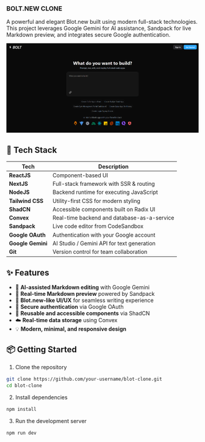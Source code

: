 ### BOLT.NEW CLONE
A powerful and elegant Blot.new built using modern full-stack technologies. This project leverages Google Gemini for AI assistance, Sandpack for live Markdown preview, and integrates secure Google authentication.

<img src="public/demo.png" alt="demo"/>

## 🚀 Tech Stack

| Tech             | Description                                      |
|------------------|--------------------------------------------------|
| **ReactJS**       | Component-based UI                              |
| **NextJS**        | Full-stack framework with SSR & routing         |
| **NodeJS**        | Backend runtime for executing JavaScript        |
| **Tailwind CSS**  | Utility-first CSS for modern styling            |
| **ShadCN**        | Accessible components built on Radix UI         |
| **Convex**        | Real-time backend and database-as-a-service     |
| **Sandpack**      | Live code editor from CodeSandbox               |
| **Google OAuth**  | Authentication with your Google account         |
| **Google Gemini** | AI Studio / Gemini API for text generation      |
| **Git**           | Version control for team collaboration          |

## ✨ Features

- 🧠 **AI-assisted Markdown editing** with Google Gemini
- 📝 **Real-time Markdown preview** powered by Sandpack
- 🧾 **Blot.new-like UI/UX** for seamless writing experience
- 🔐 **Secure authentication** via Google OAuth
- 🧩 **Reusable and accessible components** via ShadCN
- ☁️ **Real-time data storage** using Convex
- 💡 **Modern, minimal, and responsive design**

## 📦 Getting Started

1. Clone the repository
```bash
git clone https://github.com/your-username/blot-clone.git
cd blot-clone
```
2. Install dependencies
```bash
npm install
```
3. Run the development server
```bash
npm run dev
```
